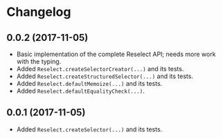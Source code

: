 # Changelog

## 0.0.2 (2017-11-05)

* Basic implementation of the complete Reselect API; needs more work with the typing.
* Added `Reselect.createSelectorCreator(...)` and its tests.
* Added `Reselect.createStructuredSelector(...)` and its tests.
* Added `Reselect.defaultMemoize(...)` and its tests.
* Added `Reselect.defaultEqualityCheck(...)`.

## 0.0.1 (2017-11-05)

* Added `Reselect.createSelector(...)` and its tests.
